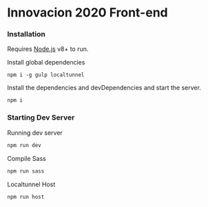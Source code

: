 # Innovacion 2020 Front-end

### Installation

Requires [Node.js](https://nodejs.org/) v8+ to run.

Install global dependencies

```node
npm i -g gulp localtunnel
```
Install the dependencies and devDependencies and start the server.

```npm
npm i
```

### Starting Dev Server

Running dev server

```sh
npm run dev
```

Compile Sass

```sh
npm run sass
```

Localtunnel Host

```sh
npm run host
```
